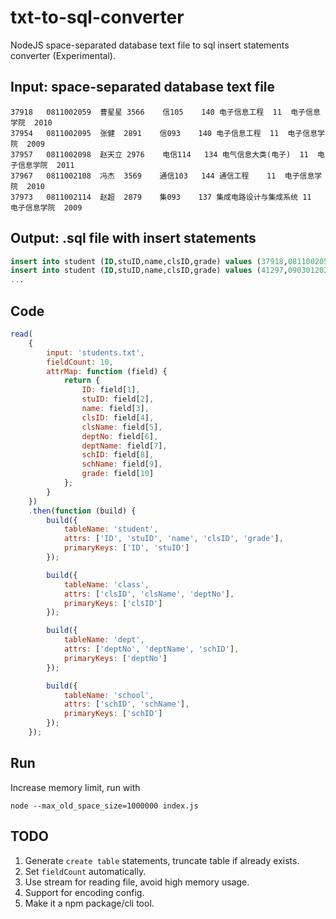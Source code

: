 txt-to-sql-converter
==========

NodeJS space-separated database text file to sql insert statements converter (Experimental).

## Input: space-separated database text file

```
37918	0811002059	曹星星	3566	信105	140	电子信息工程	11	电子信息学院	2010
37954	0811002095	张健	2891	信093	140	电子信息工程	11	电子信息学院	2009
37957	0811002098	赵天立	2976	电信114	134	电气信息大类(电子)	11	电子信息学院	2011
37967	0811002108	冯杰	3569	通信103	144	通信工程	11	电子信息学院	2010
37973	0811002114	赵超	2879	集093	137	集成电路设计与集成系统	11	电子信息学院	2009
```

## Output: .sql file with insert statements 

```sql
insert into student (ID,stuID,name,clsID,grade) values (37918,0811002059,"曹星星",3566,2010),(37954,0811002095,"张健",2891,2009),(37957,0811002098,"赵天立",2976,2011),...
insert into student (ID,stuID,name,clsID,grade) values (41297,0903012023,"徐蕾",224,2009),(41298,0903012024,"陈丽",224,2009),(41299,0903012025,"张蓉",224,2009),...
...
```

## Code

```javascript
read(
    {
        input: 'students.txt',
        fieldCount: 10,
        attrMap: function (field) {
            return {
                ID: field[1],
                stuID: field[2],
                name: field[3],
                clsID: field[4],
                clsName: field[5],
                deptNo: field[6],
                deptName: field[7],
                schID: field[8],
                schName: field[9],
                grade: field[10]
            };
        }
    })
    .then(function (build) {
        build({
            tableName: 'student',
            attrs: ['ID', 'stuID', 'name', 'clsID', 'grade'],
            primaryKeys: ['ID', 'stuID']
        });

        build({
            tableName: 'class',
            attrs: ['clsID', 'clsName', 'deptNo'],
            primaryKeys: ['clsID']
        });

        build({
            tableName: 'dept',
            attrs: ['deptNo', 'deptName', 'schID'],
            primaryKeys: ['deptNo']
        });

        build({
            tableName: 'school',
            attrs: ['schID', 'schName'],
            primaryKeys: ['schID']
        });
    });

```


## Run
Increase memory limit, run with 
```
node --max_old_space_size=1000000 index.js
```

## TODO
1. Generate ```create table``` statements, truncate table if already exists.
2. Set ```fieldCount``` automatically.
3. Use stream for reading file, avoid high memory usage.
4. Support for encoding config.
5. Make it a npm package/cli tool.